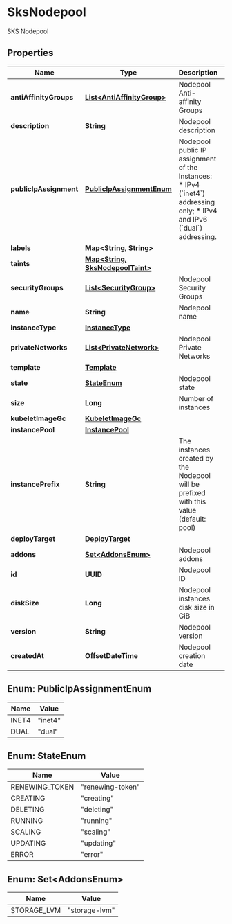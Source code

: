 

# SksNodepool

SKS Nodepool

## Properties

| Name | Type | Description | Notes |
|------------ | ------------- | ------------- | -------------|
|**antiAffinityGroups** | [**List&lt;AntiAffinityGroup&gt;**](AntiAffinityGroup.md) | Nodepool Anti-affinity Groups |  [optional] |
|**description** | **String** | Nodepool description |  [optional] |
|**publicIpAssignment** | [**PublicIpAssignmentEnum**](#PublicIpAssignmentEnum) | Nodepool public IP assignment of the Instances:  * IPv4 (&#x60;inet4&#x60;) addressing only; * IPv4 and IPv6 (&#x60;dual&#x60;) addressing. |  [optional] |
|**labels** | **Map&lt;String, String&gt;** |  |  [optional] |
|**taints** | [**Map&lt;String, SksNodepoolTaint&gt;**](SksNodepoolTaint.md) |  |  [optional] |
|**securityGroups** | [**List&lt;SecurityGroup&gt;**](SecurityGroup.md) | Nodepool Security Groups |  [optional] |
|**name** | **String** | Nodepool name |  [optional] |
|**instanceType** | [**InstanceType**](InstanceType.md) |  |  [optional] |
|**privateNetworks** | [**List&lt;PrivateNetwork&gt;**](PrivateNetwork.md) | Nodepool Private Networks |  [optional] |
|**template** | [**Template**](Template.md) |  |  [optional] |
|**state** | [**StateEnum**](#StateEnum) | Nodepool state |  [optional] [readonly] |
|**size** | **Long** | Number of instances |  [optional] |
|**kubeletImageGc** | [**KubeletImageGc**](KubeletImageGc.md) |  |  [optional] |
|**instancePool** | [**InstancePool**](InstancePool.md) |  |  [optional] |
|**instancePrefix** | **String** | The instances created by the Nodepool will be prefixed with this value (default: pool) |  [optional] |
|**deployTarget** | [**DeployTarget**](DeployTarget.md) |  |  [optional] |
|**addons** | [**Set&lt;AddonsEnum&gt;**](#Set&lt;AddonsEnum&gt;) | Nodepool addons |  [optional] |
|**id** | **UUID** | Nodepool ID |  [optional] [readonly] |
|**diskSize** | **Long** | Nodepool instances disk size in GiB |  [optional] |
|**version** | **String** | Nodepool version |  [optional] [readonly] |
|**createdAt** | **OffsetDateTime** | Nodepool creation date |  [optional] [readonly] |



## Enum: PublicIpAssignmentEnum

| Name | Value |
|---- | -----|
| INET4 | &quot;inet4&quot; |
| DUAL | &quot;dual&quot; |



## Enum: StateEnum

| Name | Value |
|---- | -----|
| RENEWING_TOKEN | &quot;renewing-token&quot; |
| CREATING | &quot;creating&quot; |
| DELETING | &quot;deleting&quot; |
| RUNNING | &quot;running&quot; |
| SCALING | &quot;scaling&quot; |
| UPDATING | &quot;updating&quot; |
| ERROR | &quot;error&quot; |



## Enum: Set&lt;AddonsEnum&gt;

| Name | Value |
|---- | -----|
| STORAGE_LVM | &quot;storage-lvm&quot; |



